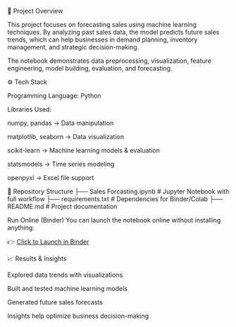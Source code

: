 📌 Project Overview

This project focuses on forecasting sales using machine learning techniques. By analyzing past sales data, the model predicts future sales trends, which can help businesses in demand planning, inventory management, and strategic decision-making.

The notebook demonstrates data preprocessing, visualization, feature engineering, model building, evaluation, and forecasting.

⚙️ Tech Stack

Programming Language: Python

Libraries Used:

numpy, pandas → Data manipulation

matplotlib, seaborn → Data visualization

scikit-learn → Machine learning models & evaluation

statsmodels → Time series modeling

openpyxl → Excel file support

📂 Repository Structure
├── Sales Forcasting.ipynb   # Jupyter Notebook with full workflow
├── requirements.txt         # Dependencies for Binder/Colab
├── README.md                # Project documentation

Run Online (Binder)
You can launch the notebook online without installing anything:

👉 [Click to Launch in Binder](https://hub.gesis.mybinder.org/user/ansh821-sales-forecasting-model-6u03ps0x/doc/workspaces/auto-w/tree/Sales%20Forcasting.ipynb)



📈 Results & Insights

Explored data trends with visualizations

Built and tested machine learning models

Generated future sales forecasts

Insights help optimize business decision-making